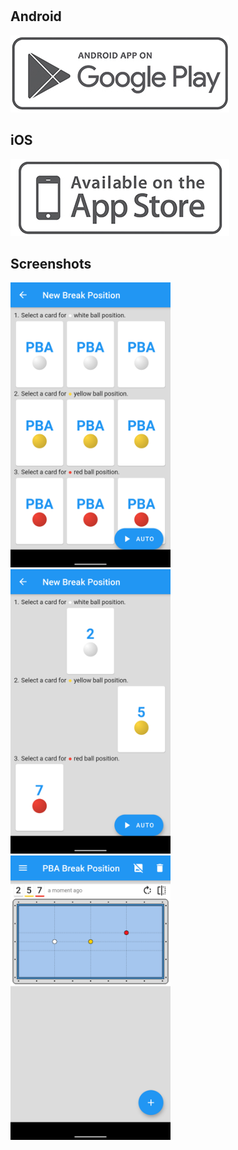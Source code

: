　

## Android

[![play store](/img/play-store.png)](https://play.google.com/store/apps/details?id=net.devking.breakshot)

## iOS

[![app store](/img/app-store.png)](https://apps.apple.com/us/app/id1566112411)

## Screenshots

<img src="/screenshot/en_android-s5_iphone-7/2.png" width="256">
<img src="/screenshot/en_android-s5_iphone-7/3.png" width="256">
<img src="/screenshot/en_android-s5_iphone-7/4.png" width="256">
